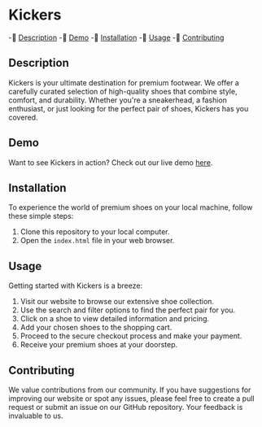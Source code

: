 # Kickers

-👟 [Description](#description)
-👟 [Demo](#demo)
-👟 [Installation](#installation)
-👟 [Usage](#usage)
-👟 [Contributing](#contributing)

## Description

Kickers is your ultimate destination for premium footwear. We offer a carefully curated selection of high-quality shoes that combine style, comfort, and durability. Whether you're a sneakerhead, a fashion enthusiast, or just looking for the perfect pair of shoes, Kickers has you covered.

## Demo

Want to see Kickers in action? Check out our live demo [here](https://rahmaaaan.github.io/Kickers/).

## Installation

To experience the world of premium shoes on your local machine, follow these simple steps:

1. Clone this repository to your local computer.
2. Open the `index.html` file in your web browser.

## Usage

Getting started with Kickers is a breeze:

1. Visit our website to browse our extensive shoe collection.
2. Use the search and filter options to find the perfect pair for you.
3. Click on a shoe to view detailed information and pricing.
4. Add your chosen shoes to the shopping cart.
5. Proceed to the secure checkout process and make your payment.
6. Receive your premium shoes at your doorstep.

## Contributing

We value contributions from our community. If you have suggestions for improving our website or spot any issues, please feel free to create a pull request or submit an issue on our GitHub repository. Your feedback is invaluable to us.
